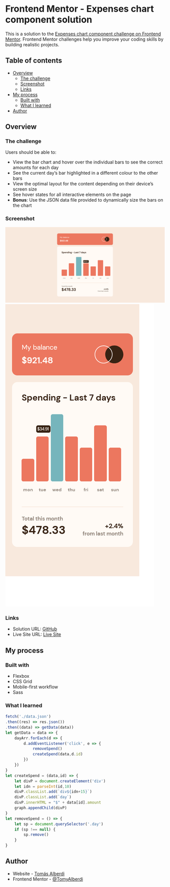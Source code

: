 # Frontend Mentor - Expenses chart component solution

This is a solution to the [Expenses chart component challenge on Frontend Mentor](https://www.frontendmentor.io/challenges/expenses-chart-component-e7yJBUdjwt). Frontend Mentor challenges help you improve your coding skills by building realistic projects. 

## Table of contents

- [Overview](#overview)
  - [The challenge](#the-challenge)
  - [Screenshot](#screenshot)
  - [Links](#links)
- [My process](#my-process)
  - [Built with](#built-with)
  - [What I learned](#what-i-learned)
- [Author](#author)

## Overview

### The challenge

Users should be able to:

- View the bar chart and hover over the individual bars to see the correct amounts for each day
- See the current day’s bar highlighted in a different colour to the other bars
- View the optimal layout for the content depending on their device’s screen size
- See hover states for all interactive elements on the page
- **Bonus**: Use the JSON data file provided to dynamically size the bars on the chart

### Screenshot

![Desktop](./screenshots/screenshot-desktop.png)
![Mobile](./screenshots/screenshot-mobile.png)

### Links

- Solution URL: [GitHub](https://github.com/TomyAlberdi/Expenses-Chart-Component)
- Live Site URL: [Live Site](https://tomyalberdi.github.io/Expenses-Chart-Component/)

## My process

### Built with

- Flexbox
- CSS Grid
- Mobile-first workflow
- Sass

### What I learned

```js
fetch('./data.json')
.then((res) => res.json())
.then((data) => getData(data))
let getData = data => {
    dayArr.forEach(d => {
        d.addEventListener('click', e => {
            removeSpend()
            createSpend(data,d.id)
        })
    })
}
let createSpend = (data,id) => {
    let divP = document.createElement('div')
    let idn = parseInt(id,10)
    divP.classList.add(`div${idn+15}`)
    divP.classList.add(`day`)
    divP.innerHTML = "$" + data[id].amount
    graph.appendChild(divP)
}
let removeSpend = () => {
    let sp = document.querySelector('.day')
    if (sp !== null) {
        sp.remove()
    }
}
```

## Author

- Website - [Tomás Alberdi](https://tomyalberdi.github.io/portfolio/)
- Frontend Mentor - [@TomyAlberdi](https://www.frontendmentor.io/profile/TomyAlberdi)